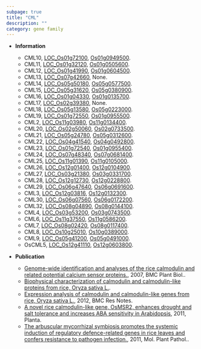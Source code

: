 ```yaml
---
subpage: true
title: "CML"
description: ""
category: gene family
---
```


* **Information**  
    + CML10, [LOC_Os01g72100](http://rice.plantbiology.msu.edu/cgi-bin/ORF_infopage.cgi?orf=LOC_Os01g72100), [Os01g0949500](http://rapdb.dna.affrc.go.jp/viewer/gbrowse_details/irgsp1?name=Os01g0949500).
    + CML11, [LOC_Os01g32120](http://rice.plantbiology.msu.edu/cgi-bin/ORF_infopage.cgi?orf=LOC_Os01g32120), [Os01g0505600](http://rapdb.dna.affrc.go.jp/viewer/gbrowse_details/irgsp1?name=Os01g0505600).
    + CML12, [LOC_Os01g41990](http://rice.plantbiology.msu.edu/cgi-bin/ORF_infopage.cgi?orf=LOC_Os01g41990), [Os01g0604500](http://rapdb.dna.affrc.go.jp/viewer/gbrowse_details/irgsp1?name=Os01g0604500).
    + CML13, [LOC_Os07g42660](http://rice.plantbiology.msu.edu/cgi-bin/ORF_infopage.cgi?orf=LOC_Os07g42660), None.
    + CML14, [LOC_Os05g50180](http://rice.plantbiology.msu.edu/cgi-bin/ORF_infopage.cgi?orf=LOC_Os05g50180), [Os05g0577500](http://rapdb.dna.affrc.go.jp/viewer/gbrowse_details/irgsp1?name=Os05g0577500).
    + CML15, [LOC_Os05g31620](http://rice.plantbiology.msu.edu/cgi-bin/ORF_infopage.cgi?orf=LOC_Os05g31620), [Os05g0380900](http://rapdb.dna.affrc.go.jp/viewer/gbrowse_details/irgsp1?name=Os05g0380900).
    + CML16, [LOC_Os01g04330](http://rice.plantbiology.msu.edu/cgi-bin/ORF_infopage.cgi?orf=LOC_Os01g04330), [Os01g0135700](http://rapdb.dna.affrc.go.jp/viewer/gbrowse_details/irgsp1?name=Os01g0135700).
    + CML17, [LOC_Os02g39380](http://rice.plantbiology.msu.edu/cgi-bin/ORF_infopage.cgi?orf=LOC_Os02g39380), None.
    + CML18, [LOC_Os05g13580](http://rice.plantbiology.msu.edu/cgi-bin/ORF_infopage.cgi?orf=LOC_Os05g13580), [Os05g0223000](http://rapdb.dna.affrc.go.jp/viewer/gbrowse_details/irgsp1?name=Os05g0223000).
    + CML19, [LOC_Os01g72550](http://rice.plantbiology.msu.edu/cgi-bin/ORF_infopage.cgi?orf=LOC_Os01g72550), [Os01g0955500](http://rapdb.dna.affrc.go.jp/viewer/gbrowse_details/irgsp1?name=Os01g0955500).
    + CML2, [LOC_Os11g03980](http://rice.plantbiology.msu.edu/cgi-bin/ORF_infopage.cgi?orf=LOC_Os11g03980), [Os11g0134400](http://rapdb.dna.affrc.go.jp/viewer/gbrowse_details/irgsp1?name=Os11g0134400).
    + CML20, [LOC_Os02g50060](http://rice.plantbiology.msu.edu/cgi-bin/ORF_infopage.cgi?orf=LOC_Os02g50060), [Os02g0733500](http://rapdb.dna.affrc.go.jp/viewer/gbrowse_details/irgsp1?name=Os02g0733500).
    + CML21, [LOC_Os05g24780](http://rice.plantbiology.msu.edu/cgi-bin/ORF_infopage.cgi?orf=LOC_Os05g24780), [Os05g0312600](http://rapdb.dna.affrc.go.jp/viewer/gbrowse_details/irgsp1?name=Os05g0312600).
    + CML22, [LOC_Os04g41540](http://rice.plantbiology.msu.edu/cgi-bin/ORF_infopage.cgi?orf=LOC_Os04g41540), [Os04g0492800](http://rapdb.dna.affrc.go.jp/viewer/gbrowse_details/irgsp1?name=Os04g0492800).
    + CML23, [LOC_Os01g72540](http://rice.plantbiology.msu.edu/cgi-bin/ORF_infopage.cgi?orf=LOC_Os01g72540), [Os01g0955400](http://rapdb.dna.affrc.go.jp/viewer/gbrowse_details/irgsp1?name=Os01g0955400).
    + CML24, [LOC_Os07g48340](http://rice.plantbiology.msu.edu/cgi-bin/ORF_infopage.cgi?orf=LOC_Os07g48340), [Os07g0681400](http://rapdb.dna.affrc.go.jp/viewer/gbrowse_details/irgsp1?name=Os07g0681400).
    + CML25, [LOC_Os11g01390](http://rice.plantbiology.msu.edu/cgi-bin/ORF_infopage.cgi?orf=LOC_Os11g01390), [Os11g0105000](http://rapdb.dna.affrc.go.jp/viewer/gbrowse_details/irgsp1?name=Os11g0105000).
    + CML26, [LOC_Os12g01400](http://rice.plantbiology.msu.edu/cgi-bin/ORF_infopage.cgi?orf=LOC_Os12g01400), [Os12g0104900](http://rapdb.dna.affrc.go.jp/viewer/gbrowse_details/irgsp1?name=Os12g0104900).
    + CML27, [LOC_Os03g21380](http://rice.plantbiology.msu.edu/cgi-bin/ORF_infopage.cgi?orf=LOC_Os03g21380), [Os03g0331700](http://rapdb.dna.affrc.go.jp/viewer/gbrowse_details/irgsp1?name=Os03g0331700).
    + CML28, [LOC_Os12g12730](http://rice.plantbiology.msu.edu/cgi-bin/ORF_infopage.cgi?orf=LOC_Os12g12730), [Os12g0228800](http://rapdb.dna.affrc.go.jp/viewer/gbrowse_details/irgsp1?name=Os12g0228800).
    + CML29, [LOC_Os06g47640](http://rice.plantbiology.msu.edu/cgi-bin/ORF_infopage.cgi?orf=LOC_Os06g47640), [Os06g0691600](http://rapdb.dna.affrc.go.jp/viewer/gbrowse_details/irgsp1?name=Os06g0691600).
    + CML3, [LOC_Os12g03816](http://rice.plantbiology.msu.edu/cgi-bin/ORF_infopage.cgi?orf=LOC_Os12g03816), [Os12g0132300](http://rapdb.dna.affrc.go.jp/viewer/gbrowse_details/irgsp1?name=Os12g0132300).
    + CML30, [LOC_Os06g07560](http://rice.plantbiology.msu.edu/cgi-bin/ORF_infopage.cgi?orf=LOC_Os06g07560), [Os06g0172200](http://rapdb.dna.affrc.go.jp/viewer/gbrowse_details/irgsp1?name=Os06g0172200).
    + CML32, [LOC_Os08g04890](http://rice.plantbiology.msu.edu/cgi-bin/ORF_infopage.cgi?orf=LOC_Os08g04890), [Os08g0144100](http://rapdb.dna.affrc.go.jp/viewer/gbrowse_details/irgsp1?name=Os08g0144100).
    + CML4, [LOC_Os03g53200](http://rice.plantbiology.msu.edu/cgi-bin/ORF_infopage.cgi?orf=LOC_Os03g53200), [Os03g0743500](http://rapdb.dna.affrc.go.jp/viewer/gbrowse_details/irgsp1?name=Os03g0743500).
    + CML6, [LOC_Os11g37550](http://rice.plantbiology.msu.edu/cgi-bin/ORF_infopage.cgi?orf=LOC_Os11g37550), [Os11g0586200](http://rapdb.dna.affrc.go.jp/viewer/gbrowse_details/irgsp1?name=Os11g0586200).
    + CML7, [LOC_Os08g02420](http://rice.plantbiology.msu.edu/cgi-bin/ORF_infopage.cgi?orf=LOC_Os08g02420), [Os08g0117400](http://rapdb.dna.affrc.go.jp/viewer/gbrowse_details/irgsp1?name=Os08g0117400).
    + CML8, [LOC_Os10g25010](http://rice.plantbiology.msu.edu/cgi-bin/ORF_infopage.cgi?orf=LOC_Os10g25010), [Os10g0389000](http://rapdb.dna.affrc.go.jp/viewer/gbrowse_details/irgsp1?name=Os10g0389000).
    + CML9, [LOC_Os05g41200](http://rice.plantbiology.msu.edu/cgi-bin/ORF_infopage.cgi?orf=LOC_Os05g41200), [Os05g0491000](http://rapdb.dna.affrc.go.jp/viewer/gbrowse_details/irgsp1?name=Os05g0491000).
    + OsCML5, [LOC_Os12g41110](http://rice.plantbiology.msu.edu/cgi-bin/ORF_infopage.cgi?orf=LOC_Os12g41110), [Os12g0603800](http://rapdb.dna.affrc.go.jp/viewer/gbrowse_details/irgsp1?name=Os12g0603800).

* **Publication**  
    + [Genome-wide identification and analyses of the rice calmodulin and related potential calcium sensor proteins.](http://www.ncbi.nlm.nih.gov/pubmed?term=Genome-wide+identification+and+analyses+of+the+rice+calmodulin+and+related+potential+calcium+sensor+proteins.%5BTitle%5D), 2007, BMC Plant Biol..
    + [Biophysical characterization of calmodulin and calmodulin-like proteins from rice, Oryza sativa L.](Shanghai).
    + [Expression analysis of calmodulin and calmodulin-like genes from rice, Oryza sativa L.](http://www.ncbi.nlm.nih.gov/pubmed?term=Expression+analysis+of+calmodulin+and+calmodulin-like+genes+from+rice,+Oryza+sativa+L.%5BTitle%5D), 2012, BMC Res Notes.
    + [A novel rice calmodulin-like gene, OsMSR2, enhances drought and salt tolerance and increases ABA sensitivity in Arabidopsis](http://www.ncbi.nlm.nih.gov/pubmed?term=A+novel+rice+calmodulin-like+gene,+OsMSR2,+enhances+drought+and+salt+tolerance+and+increases+ABA+sensitivity+in+Arabidopsis%5BTitle%5D), 2011, Planta.
    + [The arbuscular mycorrhizal symbiosis promotes the systemic induction of regulatory defence-related genes in rice leaves and confers resistance to pathogen infection.](http://www.ncbi.nlm.nih.gov/pubmed?term=The+arbuscular+mycorrhizal+symbiosis+promotes+the+systemic+induction+of+regulatory+defence-related+genes+in+rice+leaves+and+confers+resistance+to+pathogen+infection.%5BTitle%5D), 2011, Mol. Plant Pathol..


